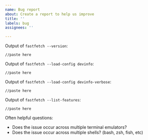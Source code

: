 ```yaml
---
name: Bug report
about: Create a report to help us improve
title: ''
labels: bug
assignees: ''

---
```


Output of `fastfetch --version`:
```
//paste here
```

Output of `fastfetch --load-config devinfo`:
```
//paste here
```

Output of `fastfetch --load-config devinfo-verbose`:
```
//paste here
```

Output of `fastfetch --list-features`:
```
//paste here
```

<!--
If you get the following error: `Error: couldn't find config: [...]`, copy the files in [presets](../../presets/) to `/usr/share/fastfetch/presets/` or `~/.local/share/fastfetch/presets/`.
If this isn't possible (or too much work) for you, post the output of `fastfetch --show-errors --recache --multithreading false --disable-linewrap false`. 
-->

Often helpful questions:
* Does the issue occur across multiple terminal emulators?
* Does the issue occur across multiple shells? (bash, zsh, fish, etc)
